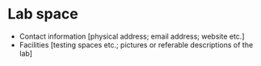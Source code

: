 # Lab space

* Contact information \[physical address; email address; website etc.]
* Facilities \[testing spaces etc.; pictures or referable descriptions of the lab]
